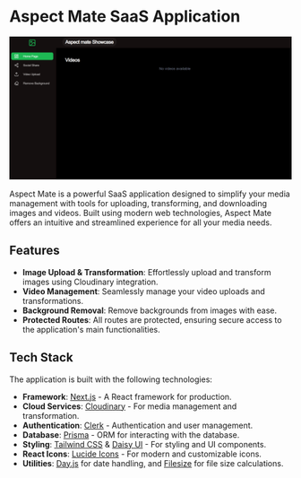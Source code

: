 # Aspect Mate SaaS Application

![Aspect Mate Screenshot](./public/save.png)

Aspect Mate is a powerful SaaS application designed to simplify your media management with tools for uploading, transforming, and downloading images and videos. Built using modern web technologies, Aspect Mate offers an intuitive and streamlined experience for all your media needs.

## Features

- **Image Upload & Transformation**: Effortlessly upload and transform images using Cloudinary integration.
- **Video Management**: Seamlessly manage your video uploads and transformations.
- **Background Removal**: Remove backgrounds from images with ease.
- **Protected Routes**: All routes are protected, ensuring secure access to the application's main functionalities.

## Tech Stack

The application is built with the following technologies:

- **Framework**: [Next.js](https://nextjs.org/) - A React framework for production.
- **Cloud Services**: [Cloudinary](https://cloudinary.com/) - For media management and transformation.
- **Authentication**: [Clerk](https://clerk.dev/) - Authentication and user management.
- **Database**: [Prisma](https://www.prisma.io/) - ORM for interacting with the database.
- **Styling**: [Tailwind CSS](https://tailwindcss.com/) & [Daisy UI](https://daisyui.com/) - For styling and UI components.
- **React Icons**: [Lucide Icons](https://lucide.dev/) - For modern and customizable icons.
- **Utilities**: [Day.js](https://day.js.org/) for date handling, and [Filesize](https://filesizejs.com/) for file size calculations.

